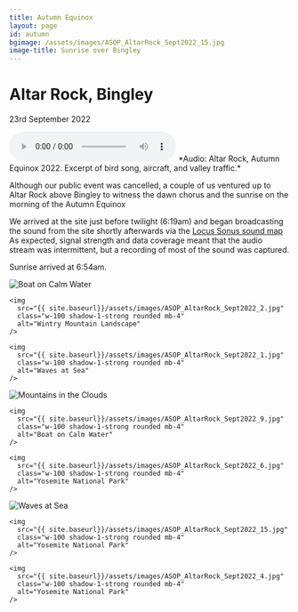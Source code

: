 ```yaml
---
title: Autumn Equinox
layout: page
id: autumn
bgimage: /assets/images/ASOP_AltarRock_Sept2022_15.jpg
image-title: Sunrise over Bingley
---
```

# Altar Rock, Bingley
23rd September 2022

<audio controls>
    <source src="{{ site.url }}/assets/audio/bingley_2022-09-23.ogg" type="audio/ogg">
    <source src="{{ site.url }}/assets/audio/bingley_2022-09-23.mp3" type="audio/mpeg">
Your browser does not support the audio element.
</audio>
*Audio: Altar Rock, Autumn Equinox 2022. Excerpt of bird song, aircraft, and valley traffic.*

Although our public event was cancelled, a couple of us ventured up to Altar Rock above Bingley to witness the dawn chorus and the sunrise on the morning of the Autumn Equinox

We arrived at the site just before twilight (6:19am) and began broadcasting the sound from the site shortly afterwards via the [Locus Sonus sound map](http://locusonus.org/soundmap/051/) As expected, signal strength and data coverage meant that the audio stream was intermittent, but a recording of most of the sound was captured.

Sunrise arrived at 6:54am.

<!-- Gallery -->
<div class="row">
  <div class="col-lg-4 col-md-12 mb-4 mb-lg-0">
    <img
      src="{{ site.baseurl}}/assets/images/ASOP_AltarRock_Sept2022_5.jpg"
      class="w-100 shadow-1-strong rounded mb-4"
      alt="Boat on Calm Water"
    />

    <img
      src="{{ site.baseurl}}/assets/images/ASOP_AltarRock_Sept2022_2.jpg"
      class="w-100 shadow-1-strong rounded mb-4"
      alt="Wintry Mountain Landscape"
    />

    <img
      src="{{ site.baseurl}}/assets/images/ASOP_AltarRock_Sept2022_1.jpg"
      class="w-100 shadow-1-strong rounded mb-4"
      alt="Waves at Sea"
    />
  </div>

  <div class="col-lg-4 mb-4 mb-lg-0">
    <img
      src="{{ site.baseurl}}/assets/images/ASOP_AltarRock_Sept2022_12.jpg"
      class="w-100 shadow-1-strong rounded mb-4"
      alt="Mountains in the Clouds"
    />

    <img
      src="{{ site.baseurl}}/assets/images/ASOP_AltarRock_Sept2022_9.jpg"
      class="w-100 shadow-1-strong rounded mb-4"
      alt="Boat on Calm Water"
    />

    <img
      src="{{ site.baseurl}}/assets/images/ASOP_AltarRock_Sept2022_6.jpg"
      class="w-100 shadow-1-strong rounded mb-4"
      alt="Yosemite National Park"
    />
  </div>

  <div class="col-lg-4 mb-4 mb-lg-0">
    <img
      src="{{ site.baseurl}}/assets/images/ASOP_AltarRock_Sept2022_14.jpg"
      class="w-100 shadow-1-strong rounded mb-4"
      alt="Waves at Sea"
    />

    <img
      src="{{ site.baseurl}}/assets/images/ASOP_AltarRock_Sept2022_15.jpg"
      class="w-100 shadow-1-strong rounded mb-4"
      alt="Yosemite National Park"
    />
    
    <img
      src="{{ site.baseurl}}/assets/images/ASOP_AltarRock_Sept2022_4.jpg"
      class="w-100 shadow-1-strong rounded mb-4"
      alt="Yosemite National Park"
    />
  </div>
</div>
<!-- Gallery -->